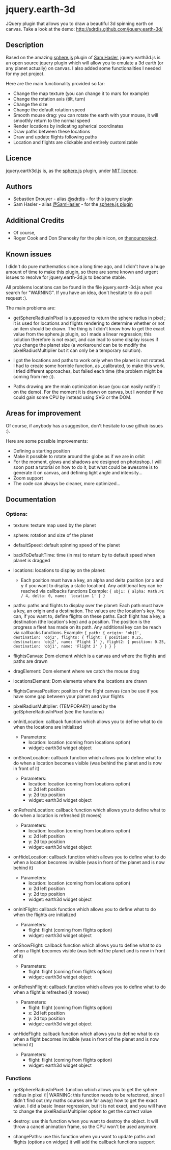 jquery.earth-3d
===============

JQuery plugin that allows you to draw a beautiful 3d spinning earth on canvas. Take a look at the demo:
http://sdrdis.github.com/jquery.earth-3d/

Description
-----------

Based on the amazing [sphere.js](https://github.com/SamHasler/sphere) plugin of [Sam Hasler](https://twitter.com/SamHasler), jquery.earth3d.js is an open source jquery plugin which will allow you to emulate a 3d earth (or any planet actually) on canvas. I also added some functionalities I needed for my pet project.

Here are the main functionality provided so far:
* Change the map texture (you can change it to mars for example)
* Change the rotation axis (tilt, turn)
* Change the size
* Change the default rotation speed
* Smooth mouse drag: you can rotate the earth with your mouse, it will smoothly return to the normal speed
* Render locations by indicating spherical coordinates
* Draw paths between these locations
* Draw and update flights following paths
* Location and flights are clickable and entirely customizable

Licence
-------
jquery.earth3d.js is, as the [sphere.js](https://github.com/SamHasler/sphere) plugin, under [MIT licence](http://sdrdis.github.com/jquery.earth-3d/MIT-LICENSE.txt).

Authors
-------
* Sebastien Drouyer - alias [@sdrdis](https://twitter.com/sdrdis) - for this jquery plugin
* Sam Hasler - alias [@SamHasler](https://twitter.com/SamHasler) - for the [sphere.js plugin](https://github.com/SamHasler/sphere)

Additional Credits
------------------
* Of course,
* Roger Cook and Don Shanosky for the plain icon, on [thenounproject](http://thenounproject.com/noun/airplane/#icon-No75).

Known issues
------------
I didn't do pure mathematics since a long time ago, and I didn't have a huge amount of time to make this plugin, so there are some known and urgent issues to resolve for jquery.earth-3d.js to become stable.

All problems locations can be found in the file jquery.earth-3d.js when you search for "WARNING". If you have an idea, don't hesitate to do a pull request :).

The main problems are:
* getSphereRadiusInPixel is supposed to return the sphere radius in pixel ; it is used for locations and flights rendering to determine whether or not an item should be drawn. The thing is I didn't know how to get the exact value from the sphere.js plugin, so I made a linear regression; this solution therefore is not exact, and can lead to some display issues if you change the planet size (a workaround can be to modify the pixelRadiusMultiplier but it can only be a temporary solution).

* I got the locations and paths to work only when the planet is not rotated. I had to create some horrible function, as _calibrated, to make this work. I tried different approaches, but failed each time (the problem might be coming from me :)).

* Paths drawing are the main optimization issue (you can easily notify it on the demo). For the moment it is drawn on canvas, but I wonder if we could gain some CPU by instead using SVG or the DOM.

Areas for improvement
---------------------
Of course, if anybody has a suggestion, don't hesitate to use github issues :).

Here are some possible improvements:

* Defining a starting position
* Make it possible to rotate around the globe as if we are in orbit
* For the moment, glows and shadows are designed on photoshop. I will soon post a tutorial on how to do it, but what could be awesome is to generate it on canvas, and defining light angle and intensity...
* Zoom support
* The code can always be cleaner, more optimized...

Documentation
-------------

### Options:
* texture: texture map used by the planet

* sphere: rotation and size of the planet

* defaultSpeed: default spinning speed of the planet

* backToDefaultTime: time (in ms) to return by to default speed when planet is dragged

* locations: locations to display on the planet:
  * Each position must have a key, an alpha and delta position (or x and y if you want to display a static location).
    Any additional key can be reached via callbacks functions
    Example:
`
{
  obj1: {
    alpha: Math.PI / 4,
    delta: 0,
    name: 'location 1'
  }
}
`

* paths: paths and flights to display over the planet:
   Each path must have a key, an origin and a destination. The values are the location's key.
   You can, if you want to, define flights on these paths.
   Each flight has a key, a destination (the location's key) and a position.
   The position is the progress a fleet has made on its path.
   Any additional key can be reach via callbacks functions.
   Example:
`
{
  path: {
    origin: 'obj1',
    destination: 'obj2',
    flights: {
      flight: {
        position: 0.25,
        destination: 'obj2',
        name: 'Flight 1'
      },
      flight2: {
        position: 0.25,
        destination: 'obj1',
        name: 'Flight 2'
      }
    }
  }
}
`

* flightsCanvas: Dom element which is a canvas and where the flights and paths are drawn

* dragElement: Dom element where we catch the mouse drag

* locationsElement: Dom elements where the locations are drawn

* flightsCanvasPosition: position of the flight canvas (can be use if you have some gap between your planet and your flights

* pixelRadiusMultiplier: (TEMPORARY) used by the getSphereRadiusInPixel (see the functions)

* onInitLocation: callback function which allows you to define what to do when the locations are initialized
  * Parameters:
    * location: location (coming from locations option)
    * widget: earth3d widget object

* onShowLocation: callback function which allows you to define what to do when a location becomes visible (was behind the planet and is now in front of it)
  * Parameters:
    * location: location (coming from locations option)
    * x: 2d left position
    * y: 2d top position
    * widget: earth3d widget object

* onRefreshLocation: callback function which allows you to define what to do when a location is refreshed (it moves)
  * Parameters:
    * location: location (coming from locations option)
    * x: 2d left position
    * y: 2d top position
    * widget: earth3d widget object

* onHideLocation: callback function which allows you to define what to do when a location becomes invisible (was in front of the planet and is now behind it)
  * Parameters:
    * location: location (coming from locations option)
    * x: 2d left position
    * y: 2d top position
    * widget: earth3d widget object

* onInitFlight: callback function which allows you to define what to do when the flights are initialized
  * Parameters:
    * flight: flight (coming from flights option)
    * widget: earth3d widget object

* onShowFlight: callback function which allows you to define what to do when a flight becomes visible (was behind the planet and is now in front of it)
  * Parameters:
    * flight: flight (coming from flights option)
    * widget: earth3d widget object

* onRefreshFlight: callback function which allows you to define what to do when a flight is refreshed (it moves)
  * Parameters:
    * flight: flight (coming from flights option)
    * x: 2d left position
    * y: 2d top position
    * widget: earth3d widget object

* onHideFlight: callback function which allows you to define what to do when a flight becomes invisible (was in front of the planet and is now behind it)
  * Parameters:
    * flight: flight (coming from flights option)
    * widget: earth3d widget object






### Functions

  * getSphereRadiusInPixel: function which allows you to get the sphere radius in pixel
    /!| WARNING: this function needs to be refactored, since I didn't find out (my maths courses are far away) how to
    get the exact value. I did a basic linear regression, but it is not exact, and you will have to change the pixelRadiusMultiplier
    option to get the correct value

  * destroy: use this function when you want to destroy the object. It will throw a cancel animation frame, so the
    CPU won't be used anymore.

  * changePaths: use this function when you want to update paths and flights (options on widget)
    it will add the callback functions support